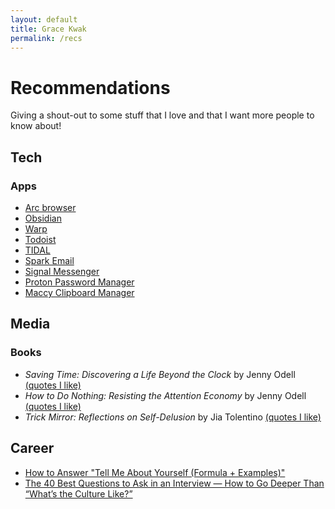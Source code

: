 ```yaml
---
layout: default
title: Grace Kwak
permalink: /recs
---
```


# Recommendations

Giving a shout-out to some stuff that I love and that I want more people to know about!

## Tech

### Apps

- [Arc browser](https://arc.net/)
- [Obsidian](https://obsidian.md/)
- [Warp](https://warp.dev/)
- [Todoist](https://todoist.com/)
- [TIDAL](https://tidal.com/)
- [Spark Email](https://sparkmailapp.com/)
- [Signal Messenger](https://signal.org/)
- [Proton Password Manager](https://protonmail.com/password-manager)
- [Maccy Clipboard Manager](https://maccy.app/)

## Media

### Books

- _Saving Time: Discovering a Life Beyond the Clock_ by Jenny Odell [(quotes I like)](http://gracekwak.me/saving_time)
- _How to Do Nothing: Resisting the Attention Economy_ by Jenny Odell [(quotes I like)](http://gracekwak.me/how_to_do_nothing)
- _Trick Mirror: Reflections on Self-Delusion_ by Jia Tolentino [(quotes I like)](http://gracekwak.me/trick_mirror)

## Career

- [How to Answer "Tell Me About Yourself (Formula + Examples)"](https://kristina.substack.com/p/how-to-answer-tell-me-about-yourself)
- [The 40 Best Questions to Ask in an Interview — How to Go Deeper Than “What’s the Culture Like?”](https://review.firstround.com/the-40-best-questions-to-ask-in-an-interview-how-to-go-deeper-than-whats-the-culture-like/)
